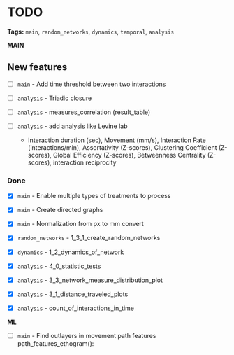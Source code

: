 # TODO

**Tags:** `main`, `random_networks`, `dynamics`, `temporal`, `analysis`


**MAIN**

## New features

- [ ] `main` - Add time threshold between two interactions
- [ ] `analysis` - Triadic closure
- [ ] `analysis` - measures_correlation (result_table)

- [ ] `analysis` - add analysis like Levine lab
    - Interaction duration (sec), Movement (mm/s), Interaction Rate (interactions/min), Assortativity (Z-scores), Clustering Coefficient (Z-scores), Global Efficiency (Z-scores), Betweenness Centrality (Z-scores), interaction reciprocity




### Done

- [x] `main` - Enable multiple types of treatments to process 
- [x] `main` - Create directed graphs
- [x] `main` - Normalization from px to mm convert 

- [x] `random_networks` -  1_3_1_create_random_networks

- [x] `dynamics` - 1_2_dynamics_of_network

- [x] `analysis` - 4_0_statistic_tests
- [x] `analysis` - 3_3_network_measure_distribution_plot
- [x] `analysis` - 3_1_distance_traveled_plots
- [x] `analysis` - count_of_interactions_in_time

**ML**
- [ ] `main` - Find outlayers in movement
path features 
path_features_ethogram():
